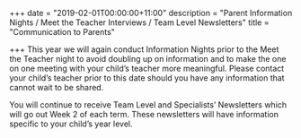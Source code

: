+++
date = "2019-02-01T00:00:00+11:00"
description = "Parent Information Nights / Meet the Teacher Interviews /  Team Level Newsletters"
title = "Communication to Parents"

+++
This year we will again conduct Information Nights prior to the Meet the Teacher night to avoid doubling up on information and to make the one on one meeting with your child’s teacher more meaningful. Please contact your child’s teacher prior to this date should you have any information that cannot wait to be shared.

You will continue to receive Team Level and Specialists’ Newsletters which will go out Week 2 of each term. These newsletters will have information specific to your child’s year level.